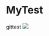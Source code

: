 # MyTest
gittest
<img src="https://postfiles.pstatic.net/MjAxOTA0MjlfMjg4/MDAxNTU2NDk3NjM5Njgy.Ph5969v_-FI6pCS3iKAot2oPsj4GjvhoopmZry2YUkkg.zuxmyf3-bop6UkWKDnruWMksYW3ERF_eYomM06ecDhYg.PNG.kidsgk4/%E3%85%87%E3%85%87%E3%85%87%E3%85%87%E3%85%87%E3%85%87%E3%85%87%E3%85%87%E3%85%87%E3%85%87%E3%85%87.png?type=w580">
